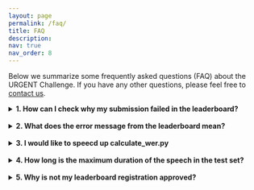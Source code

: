 ```yaml
---
layout: page
permalink: /faq/
title: FAQ
description:
nav: true
nav_order: 8
---
```


Below we summarize some frequently asked questions (FAQ) about the URGENT Challenge. If you have any other questions, please feel free to [contact us](/urgent2025/contact).

<details>

  <summary><strong> 1. How can I check why my submission failed in the leaderboard?  </strong></summary>

  <br>

  You could go to <code>Participate</code> → <code>Submit / View Results</code> and unfold the corresponding failed submission. Then click the text <code>View scoring error log</code> to download the error message file. It should display the detailed information about the failure.

  <div><img alt="error_message" src="/urgent2025/assets/img/error_log.png" style="max-width: 100%;"/></div>

</details>

<br>

<details><summary><strong>  2. What does the error message from the leaderboard mean? </strong></summary>

<br>

Message 1:
<pre><code class="language-bash">data_pairs.append((uid, refs[uid], audio_path))
KeyError: 'fileid_10009'
</code></pre>

<strong>Answer</strong>: Your submission contains an invalid file name that is not included in the provided test dataset. Please carefully check whether you are using the correct dataset corresponding to the current evaluation phase.

<br>

Message 2:
<pre><code class="language-bash">assert ref.shape == inf.shape, (ref.shape, inf.shape)
AssertionError: ((315934,), (315936,))
</code></pre>

<strong>Answer</strong>: You submission contains an audio sample that has a different length from the corresponding test sample provided in the official test dataset. Please carefully check your enhanced audios to make sure all sample lengths are consistent with the original audio length. Please also check whether you are using the correct test dataset corresponding to the current evaluation phase.

<br>

Message 3:
<pre><code class="language-bash">RuntimeError: Error : flac decoder lost sync.
</code></pre>

<strong>Answer</strong>: You submission contains an invalid audio sample that cannot be properly decoded by the FLAC decoder on the server. Please validate the enhanced audios on your side. FLAC v1.4.3 is recommended.

<br>

Message 4:
<pre><code class="language-bash">RuntimeError: Error : unknown error in flac decoder.
</code></pre>

<strong>Answer</strong>: You submission contains an invalid audio sample that cannot be properly decoded by the FLAC decoder on the server. Please validate the enhanced audios on your side. FLAC v1.4.3 is recommended.

<br>

Message 5:
<pre><code class="language-bash">slurmstepd: error: *** JOB 24880048 ON r288 CANCELLED AT 2024-08-02T04:17:40 DUE TO TIME LIMIT ***
</code></pre>

or 

<pre><code class="language-bash">Timeout: The evaluation server is busy. Please try to resubmit later.
</code></pre>

<strong>Answer</strong>: Evaluation jobs for your submission were killed due to a timeout. This may be caused by unexpected long queuing in our SLURM system on the server. Please contact us and we will rerun the evaluation for you.

<br>

Message 6:
<pre><code class="language-bash">
RuntimeError: CUDA error: uncorrectable ECC error encountered
CUDA kernel errors might be asynchronously reported at some other API call, so the stacktrace below might be incorrect.
For debugging consider passing CUDA_LAUNCH_BLOCKING=1.
Compile with `TORCH_USE_CUDA_DSA` to enable device-side assertions.
</code></pre>

<strong>Answer</strong>: Evaluation jobs for your submission were terminated likely due to a hardware issue of the specific node assigned to evaluate your submission. Please contact us and we will rerun the evaluation using another node for you.

</details>

<br>


<details><summary><strong>  3. I would like to speecd up calculate_wer.py </strong></summary>

<br>

<code>calculate_wer.py</code> takes around 30~40 minutes (depending on the environment) to evaluate 1000 samples using a single GPU.
It takes some time since it does beam search in decoding.

To make it faster, you can skip the beam search by setting <code>BEAMSIZE</code> to 1 <a href="https://github.com/urgent-challenge/urgent2025_challenge/blob/2de19bab56c7d7fa5f61f5fdda193a7710c62475/evaluation_metrics/calculate_wer.py#L16">here</a>.

Note that <code>BEAMSIZE</code> is set to 5 in the leaderboard evaluation.
If you would like to check the consistency of the scores between your local and the leaderbord, <code>BEAMSIZE</code> should be set to 5.

</details>

<br>


<details><summary><strong>  4. How long is the maximum duration of the speech in the test set? </strong></summary>

<br>

The maximum duration will be around 15 seconds.
Please note that this number may change.

</details>

<br>


<details><summary><strong> 5. Why is not my leaderboard registration approved? </strong></summary>

<br>

The leaderboard registration is usually approved at least within a day.

If your application is not approved for more than a day, please check if you have submitted the Google Form.
We do not approve the registration until we receive it.

If you have done it but have not gotten the approval yet, please reach out to the organizers.

</details>
